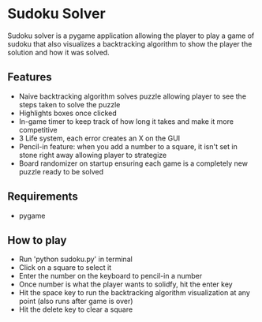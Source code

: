 # Sudoku Solver

Sudoku solver is a pygame application allowing the player to play a game of sudoku that also visualizes a backtracking algorithm to 
show the player the solution and how it was solved.

## Features 

- Naive backtracking algorithm solves puzzle allowing player to see the steps taken to solve the puzzle 
- Highlights boxes once clicked
- In-game timer to keep track of how long it takes and make it more competitive
- 3 Life system, each error creates an X on the GUI
- Pencil-in feature: when you add a number to a square, it isn't set in stone right away allowing player to strategize
- Board randomizer on startup ensuring each game is a completely new puzzle ready to be solved

## Requirements

- pygame

## How to play

- Run 'python sudoku.py' in terminal
- Click on a square to select it
- Enter the number on the keyboard to pencil-in a number
- Once number is what the player wants to solidfy, hit the enter key
- Hit the space key to run the backtracking algorithm visualization at any point (also runs after game is over)
- Hit the delete key to clear a square
  
